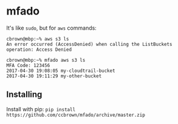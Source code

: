 # mfado

It's like `sudo`, but for `aws` commands:

```
cbrown@mbp:~% aws s3 ls
An error occurred (AccessDenied) when calling the ListBuckets operation: Access Denied

cbrown@mbp:~% mfado aws s3 ls
MFA Code: 123456
2017-04-30 19:08:05 my-cloudtrail-bucket
2017-04-30 19:11:29 my-other-bucket
```

## Installing

Install with pip: `pip install https://github.com/ccbrown/mfado/archive/master.zip`
